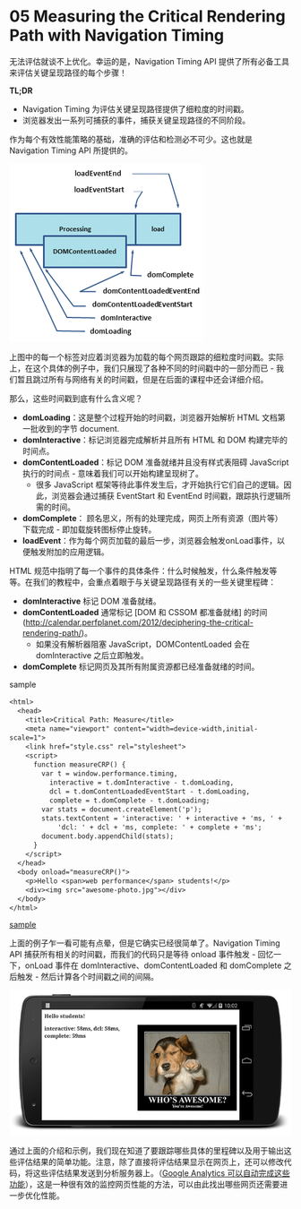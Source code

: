 # 05 Measuring the Critical Rendering Path with Navigation Timing

无法评估就谈不上优化。幸运的是，Navigation Timing API 提供了所有必备工具来评估关键呈现路径的每个步骤！

**TL;DR**

- Navigation Timing 为评估关键呈现路径提供了细粒度的时间戳。
- 浏览器发出一系列可捕获的事件，捕获关键呈现路径的不同阶段。

作为每个有效性能策略的基础，准确的评估和检测必不可少。这也就是 Navigation Timing API 所提供的。

![Navigation Timing](images/dom-navtiming.png)

上图中的每一个标签对应着浏览器为加载的每个网页跟踪的细粒度时间戳。实际上，在这个具体的例子中，我们只展现了各种不同的时间戳中的一部分而已 - 我们暂且跳过所有与网络有关的时间戳，但是在后面的课程中还会详细介绍。

那么，这些时间戳到底有什么含义呢？

- **domLoading**：这是整个过程开始的时间戳，浏览器开始解析 HTML 文档第一批收到的字节 document.
- **domInteractive**：标记浏览器完成解析并且所有 HTML 和 DOM 构建完毕的时间点。
- **domContentLoaded**：标记 DOM 准备就绪并且没有样式表阻碍 JavaScript 执行的时间点 - 意味着我们可以开始构建呈现树了。
    - 很多 JavaScript 框架等待此事件发生后，才开始执行它们自己的逻辑。因此，浏览器会通过捕获 EventStart 和 EventEnd 时间戳，跟踪执行逻辑所需的时间。
- **domComplete**： 顾名思义，所有的处理完成，网页上所有资源（图片等） 下载完成 - 即加载旋转图标停止旋转。
- **loadEvent**：作为每个网页加载的最后一步，浏览器会触发onLoad事件，以便触发附加的应用逻辑。

HTML 规范中指明了每一个事件的具体条件：什么时候触发，什么条件触发等等。在我们的教程中，会重点着眼于与关键呈现路径有关的一些关键里程碑：

- **domInteractive** 标记 DOM 准备就绪。
- **domContentLoaded** 通常标记 [DOM 和 CSSOM 都准备就绪] 的时间 (http://calendar.perfplanet.com/2012/deciphering-the-critical-rendering-path/)。
    - 如果没有解析器阻塞 JavaScript，DOMContentLoaded 会在 domInteractive 之后立即触发。
- **domComplete** 标记网页及其所有附属资源都已经准备就绪的时间。

sample

    <html>
      <head>
        <title>Critical Path: Measure</title>
        <meta name="viewport" content="width=device-width,initial-scale=1">
        <link href="style.css" rel="stylesheet">
        <script>
          function measureCRP() {
            var t = window.performance.timing,
              interactive = t.domInteractive - t.domLoading,
              dcl = t.domContentLoadedEventStart - t.domLoading,
              complete = t.domComplete - t.domLoading;
            var stats = document.createElement('p');
            stats.textContent = 'interactive: ' + interactive + 'ms, ' +
                'dcl: ' + dcl + 'ms, complete: ' + complete + 'ms';
            document.body.appendChild(stats);
          }
        </script>
      </head>
      <body onload="measureCRP()">
        <p>Hello <span>web performance</span> students!</p>
        <div><img src="awesome-photo.jpg"></div>
      </body>
    </html>

[sample](samples/measure_crp.html)

上面的例子乍一看可能有点晕，但是它确实已经很简单了。Navigation Timing API 捕获所有相关的时间戳，而我们的代码只是等待 onload 事件触发 - 回忆一下，onLoad 事件在 domInteractive、domContentLoaded 和 domComplete 之后触发 - 然后计算各个时间戳之间的间隔。

![NavTiming demo](images/device-navtiming-small.png)

通过上面的介绍和示例，我们现在知道了要跟踪哪些具体的里程碑以及用于输出这些评估结果的简单功能。注意，除了直接将评估结果显示在网页上，还可以修改代码，将这些评估结果发送到分析服务器上。（[Google Analytics 可以自动完成这些功能](https://support.google.com/analytics/answer/1205784?hl=en)），这是一种很有效的监控网页性能的方法，可以由此找出哪些网页还需要进一步优化性能。
